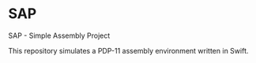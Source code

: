 # SAP

SAP - Simple Assembly Project

This repository simulates a PDP-11 assembly environment written in Swift. 
